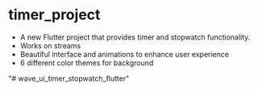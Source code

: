# timer_project

-   A new Flutter project that provides timer and stopwatch functionality.
-   Works on streams
-   Beautiful interface and animations to enhance user experience
-   6 different color themes for background 

"# wave_ui_timer_stopwatch_flutter" 
